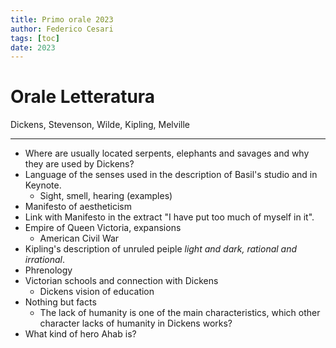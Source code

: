 ```yaml
---
title: Primo orale 2023
author: Federico Cesari 
tags: [toc]
date: 2023
---
```

# Orale Letteratura
Dickens, Stevenson, Wilde, Kipling, Melville

---
- Where are usually located serpents, elephants and savages and why they are used by Dickens?
- Language of the senses used in the description of Basil's studio and in Keynote.
	- Sight, smell, hearing (examples)
- Manifesto of aestheticism
- Link with Manifesto in the extract "I have put too much of myself in it".
- Empire of Queen Victoria, expansions
	- American Civil War
- Kipling's description of unruled peiple *light and dark, rational and irrational*.
- Phrenology
- Victorian schools and connection with Dickens
	- Dickens vision of education
- Nothing but facts
	- The lack of humanity is one of the main characteristics, which other character lacks of humanity in Dickens works?
-  What kind of hero Ahab is?